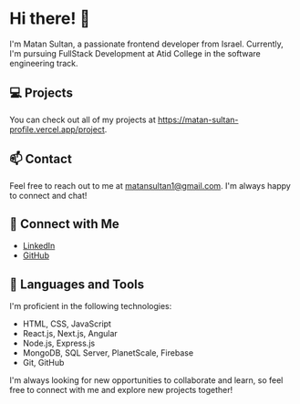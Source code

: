 # Hi there! 👋

I'm Matan Sultan, a passionate frontend developer from Israel. Currently, I'm pursuing FullStack Development at Atid College in the software engineering track.

## 💻 Projects

You can check out all of my projects at https://matan-sultan-profile.vercel.app/project.

## 📫 Contact

Feel free to reach out to me at matansultan1@gmail.com. I'm always happy to connect and chat!

## 🌟 Connect with Me

- [LinkedIn](https://www.linkedin.com/in/matansultan/)
- [GitHub](https://github.com/MatanSultan)

## 🔨 Languages and Tools

I'm proficient in the following technologies:

- HTML, CSS, JavaScript
- React.js, Next.js, Angular
- Node.js, Express.js
- MongoDB, SQL Server, PlanetScale, Firebase
- Git, GitHub

I'm always looking for new opportunities to collaborate and learn, so feel free to connect with me and explore new projects together!
